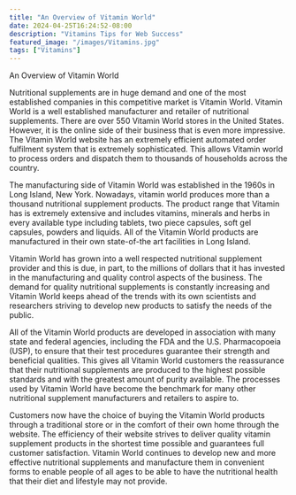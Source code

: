 ```yaml
---
title: "An Overview of Vitamin World"
date: 2024-04-25T16:24:52-08:00
description: "Vitamins Tips for Web Success"
featured_image: "/images/Vitamins.jpg"
tags: ["Vitamins"]
---
```


An Overview of Vitamin World

Nutritional supplements are in huge demand and one of the most established companies in this competitive market is Vitamin World. Vitamin World is a well established manufacturer and retailer of nutritional supplements. There are over 550 Vitamin World stores in the United States. However, it is the online side of their business that is even more impressive. The Vitamin World website has an extremely efficient automated order fulfilment system that is extremely sophisticated. This allows Vitamin world to process orders and dispatch them to thousands of households across the country.

The manufacturing side of Vitamin World was established in the 1960s in Long Island, New York. Nowadays, vitamin world produces more than a thousand nutritional supplement products. The product range that Vitamin has is extremely extensive and includes vitamins, minerals and herbs in every available type including tablets, two piece capsules, soft gel capsules, powders and liquids. All of the Vitamin World products are manufactured in their own state-of-the art facilities in Long Island. 

Vitamin World has grown into a well respected nutritional supplement provider and this is due, in part, to the millions of dollars that it has invested in the manufacturing and quality control aspects of the business. The demand for quality nutritional supplements is constantly increasing and Vitamin World keeps ahead of the trends with its own scientists and researchers striving to develop new products to satisfy the needs of the public.

All of the Vitamin World products are developed in association with many state and federal agencies, including the FDA and the U.S. Pharmacopoeia (USP), to ensure that their test procedures guarantee their strength and beneficial qualities. This gives all Vitamin World customers the reassurance that their nutritional supplements are produced to the highest possible standards and with the greatest amount of purity available. The processes used by Vitamin World have become the benchmark for many other nutritional supplement manufacturers and retailers to aspire to.

Customers now have the choice of buying the Vitamin World products through a traditional store or in the comfort of their own home through the website. The efficiency of their website strives to deliver quality vitamin supplement products in the shortest time possible and guarantees full customer satisfaction. Vitamin World continues to develop new and more effective nutritional supplements and manufacture them in convenient forms to enable people of all ages to be able to have the nutritional health that their diet and lifestyle may not provide. 



